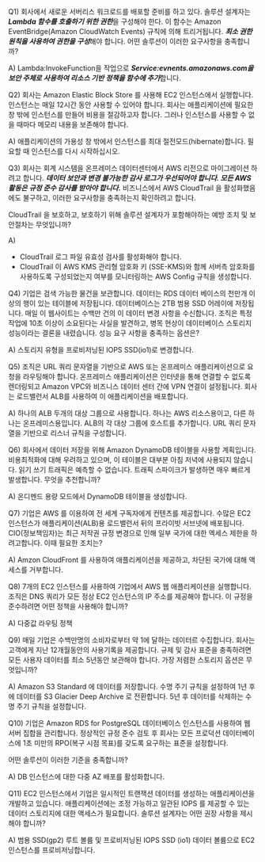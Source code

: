 Q1) 회사에서 새로운 서버리스 워크로드를 배포할 준비를 하고 있다. 솔루션 설계자는 ***Lambda 함수를 호출하기 위한 권한***을 구성해야 한다. 이 함수는 Amazon EventBridge(Amazon CloudWatch Events) 규칙에 의해 트리거됩니다. ***최소 권한 원칙을 사용하여 권한을 구성***해야 합니다. 어떤 솔루션이 이러한 요구사항을 충족합니까?

A) Lambda:InvokeFunction을 작업으로 ***Service:evnents.amazonaws.com을 보안 주체로 사용하여 리소스 기반 정책을 함수에 추가***합니다.

Q2) 회사는 Amazon Elastic Block Store 를 사용해 EC2 인스턴스에서 실행합니다. 인스턴스는 매일 12시간 동안 사용할 수 있어야 합니다. 회사는 애플리케이션에 필요한 창 밖에 인스턴스를 만들어 비용을 절감하고자 합니다. 그러나 인스턴스를 사용할 수 없을 때마다 메모리 내용을 보존해야 합니다.

A) 애플리케이션의 가용성 창 밖에서 인스턴스를 최대 절전모드(hibernate)합니다. 필요할 때 인스턴스를 다시 시작하십시오.

Q3) 회사는 회계 시스템을 온프레미스 데이터센터에서 AWS 리전으로 마이그레이션 하려고 합니다. ***데이터 보안과 변경 불가능한 감사 로그가 우선되어야 합니다. 모든 AWS 활동은 규정 준수 감사를 받아야 합니다.*** 비즈니스에서 AWS CloudTrail 을 활성화했음에도 불구하고, 이러한 요구사항을 충족하는지 확인하려고 합니다.

CloudTrail 을 보호하고, 보호하기 위해 솔루션 설계자가 포함해야하는 예방 조치 및 보안절차는 무엇입니까?

A)

- CloudTrail 로그 파일 유효성 검사를 활성화해야 합니다.
- CloudTrail 이 AWS KMS 관리형 암호화 키 (SSE-KMS)와 함께 서버측 암호화를 사용하도록 구성되었는지 여부를 모니터링하는 AWS Config 규칙을 생성합니다.

Q4) 기업은 검색 가능한 물건을 보관합니다. 데이터는 RDS 데이터 베이스의 천만개 이상의 행이 있는 테이블에 저장됩니다. 데이터베이스는 2TB 범용 SSD 어레이에 저장됩니다. 매일 이 웹사이트는 수백만 건의 이 데이터 변경 사항을 수신합니다. 조직은 특정 작업에 10초 이상이 소요된다는 사실을 발견하고, 병목 현상이 데이터베이스 스토리지 성능이라는 결론을 내렸습니다. 성능 요구 사항을 충족하는 옵션은?

A) 스토리지 유형을 프로비저닝된 IOPS SSD(io1)로 변경합니다.


Q5) 조직은 URL 쿼리 문자열을 기반으로 AWS 또는 온프레미스 애플리케이션으로 요청을 라우팅해야 합니다. 온프레미스 애플리케이션은 인터넷을 통해 연결할 수 없도록 렌더링되고 Amazon VPC와 비즈니스 데이터 센터 간에 VPN 연결이 설정됩니다. 회사는 로드밸런서 ALB를 사용하여 이 애플리케이션을 배포합니다.

A) 하나의 ALB 두개의 대상 그룹으로 사용합니다. 하나는 AWS 리소스용이고, 다른 하나는 온프레미스용입니다. ALB의 각 대상 그룹에 호스트를 추가합니다. URL 쿼리 문자열을 기반으로 리스너 규칙을 구성합니다.

Q6) 회사에서 데이터 저장을 위해 Amazon DynamoDB 테이블을 사용할 계획입니다. 비용최적화에 대해 우려하고 있으며, 이 테이블은 대부분 아침 저녁에 사용되지 않습니다. 읽기 쓰기 트래픽은 예측할 수 없습니다. 트래픽 스파이크가 발생하면 매우 빠르게 발생합니다. 무엇을 추천합니까?

A) 온디멘드 용량 모드에서 DynamoDB 테이블을 생성합니다.

Q7) 기업은 AWS 를 이용하여 전 세계 구독자에게 컨텐츠를 제공합니다. 수많은 EC2 인스턴스가 애플리케이션(ALB)용 로드밸런서 뒤의 프라이빗 서브넷에 배포됩니다. CIO(정보책임자)는 최근 저작권 규정 변경으로 인해 일부 국가에 대한 엑세스 제한을 하려고합니다. 이때 필요한 조치는?

A) Amzon CloudFront 를 사용하여 애플리케이션을 제공하고, 차단된 국가에 대해 액세스를 거부합니다.

Q8) 7개의 EC2 인스턴스를 사용하여 기업에서 AWS 웹 애플리케이션을 실행합니다. 조직은 DNS 쿼리가 모든 정상 EC2 인스턴스의 IP 주소를 제공해야 합니다. 이 규정을 준수하려면 어떤 정책을 사용해야 합니까?

A) 다중값 라우팅 정책

Q9) 매일 기업은 수백만명의 소비자로부터 약 1에 달하는 데이터르 수집합니다. 회사는 고객에게 지난 12개월동안의 사용기록을 제공합니다. 규제 및 감사 표준을 충족하려면 모든 사용자 데이터를 최소 5년동안 보관해야 합니다. 가장 저렴한 스토리지 옵션은 무엇입니까?

A) Amazon S3 Standard 에 데이터를 저장합니다. 수명 주기 규칙을 설정하여 1년 후에 데이터를 S3 Glacier Deep Archive 로 전환합니다. 5년 후 데이터를 삭제하는 수명 주기 규칙을 설정합니다.

Q10) 기업은 Amazon RDS for PostgreSQL 데이터베이스 인스턴스를 사용하여 웹 서버 집합을 관리합니다. 정상적인 규정 준수 검토 후 회사는 모든 프로덕션 데이터베이스에 1초 미만의 RPO(복구 시점 목표)를 갖도록 요구하는 표준을 설정합니다.

어떤 솔루션이 이러한 기준을 충족합니까?

A) DB 인스턴스에 대한 다중 AZ 배포를 활성화합니다.

Q11) EC2 인스턴스에서 기업은 일시적인 트랜잭션 데이터를 생성하는 애플리케이션을 개발하고 있습니다. 애플리케이션에는 조정 가능하고 일관된 IOPS 를 제공할 수 있는 데이터 스토리지에 대한 액세스가 필요합니다. 솔루션 설계자는 어떤 권장 사항을 제시해야 합니까?

A) 범용 SSD(gp2) 루트 볼륨 및 프로비저닝된 IOPS SSD (io1) 데이터 볼륨으로 EC2 인스턴스를 프로비저닝합니다.